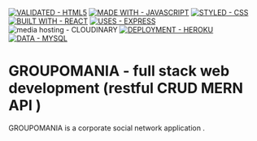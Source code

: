 [![VALIDATED - HTML5](https://img.shields.io/badge/VALIDATED-HTML5-A8000E?style=for-the-badge)](https://) [![MADE WITH - JAVASCRIPT](https://img.shields.io/badge/MADE_WITH-JAVASCRIPT-1D75C2?style=for-the-badge)](https://) [![STYLED - CSS](https://img.shields.io/badge/STYLED-CSS-E034BE?style=for-the-badge)](https://) [![BUILT WITH - REACT](https://img.shields.io/badge/BUILT_WITH-REACT-4F28B0?style=for-the-badge)](https://)
[![USES - EXPRESS](https://img.shields.io/badge/USES-EXPRESS-ff69b4?style=for-the-badge)](https://) ![media hosting - CLOUDINARY](https://img.shields.io/badge/media_hosting-CLOUDINARY-blue?style=for-the-badge) [![DEPLOYMENT - HEROKU](https://img.shields.io/badge/DEPLOYMENT-HEROKU-3b2f63?style=for-the-badge)](https://) [![DATA - MYSQL](https://img.shields.io/badge/DATA-MYSQL-62ea44f?style=for-the-badge)](https://)

# GROUPOMANIA - full stack web development (restful CRUD MERN API )

GROUPOMANIA is a corporate social network application . 


